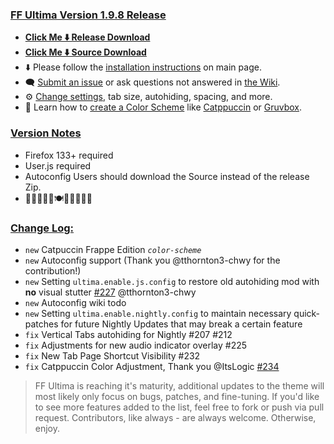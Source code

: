 ### <ins> FF Ultima Version 1.9.8 Release
- **[Click Me ⬇️ Release Download](https://github.com/soulhotel/FF-ULTIMA/releases/download/1.9.8/ffultima1.9.8.zip)**
- **[Click Me ⬇️ Source Download](https://github.com/soulhotel/FF-ULTIMA/archive/refs/heads/main.zip)**
- ⬇️ Please follow the [installation instructions](https://github.com/soulhotel/FF-ULTIMA#installation) on main page.
- 🗨️ [Submit an issue](https://github.com/soulhotel/FF-ULTIMA/issues/new/choose) or ask questions not answered in [the Wiki](https://github.com/soulhotel/FF-ULTIMA/wiki).
- ⚙️ [Change settings](https://github.com/soulhotel/FF-ULTIMA/wiki/Settings), tab size, autohiding, spacing, and more.
- 🎨 Learn how to [create a Color Scheme](https://github.com/soulhotel/FF-ULTIMA/wiki/Create-a-Color-Scheme) like [Catppuccin](https://github.com/soulhotel/FF-ULTIMA/blob/next-release/theme/color-schemes/catppuccin/readme.md) or [Gruvbox](https://github.com/soulhotel/FF-ULTIMA/blob/next-release/theme/color-schemes/gruvbox-light/readme.md).

### <ins> Version Notes
- Firefox 133+ required
- User.js required
- Autoconfig Users should download the Source instead of the release Zip.
- 🎊🎆🎉🍰🦃🍽️🙏🎁🎉🎆🎊

### <ins> Change Log:
- `new` Catpuccin Frappe Edition *`color-scheme`*
- `new` Autoconfig support (Thank you @tthornton3-chwy for the contribution!)
- `new` Setting `ultima.enable.js.config` to restore old autohiding mod with **no** visual stutter [#227](https://github.com/soulhotel/FF-ULTIMA/pull/227) @tthornton3-chwy
- `new` Autoconfig wiki todo
- `new` Setting `ultima.enable.nightly.config` to maintain necessary quick-patches for future Nightly Updates that may break a certain feature
- `fix` Vertical Tabs autohiding for Nightly #207 #212
- `fix` Adjustments for new audio indicator overlay #225
- `fix` New Tab Page Shortcut Visibility #232
- `fix` Catppuccin Color Adjustment, Thank you @ItsLogic [#234](https://github.com/soulhotel/FF-ULTIMA/pull/234)

> FF Ultima is reaching it's maturity, additional updates to the theme will most likely only focus on bugs, patches, and fine-tuning. If you'd like to see more features added to the list, feel free to fork or push via pull request. Contributors, like always - are always welcome. Otherwise, enjoy.
